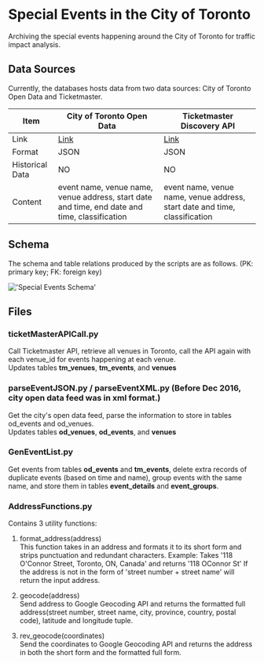 # Special Events in the City of Toronto
Archiving the special events happening around the City of Toronto for traffic impact analysis.
## Data Sources
Currently, the databases hosts data from two data sources: City of Toronto Open Data and Ticketmaster.  

Item|City of Toronto Open Data|Ticketmaster Discovery API| 
----|-------------------------|--------------------------|
Link|[Link](http://www1.toronto.ca/wps/portal/contentonly?vgnextoid=8b0689fe9c18b210VgnVCM1000003dd60f89RCRD&vgnextchannel=1a66e03bb8d1e310VgnVCM10000071d60f89RCRD)|[Link](http://developer.ticketmaster.com/products-and-docs/apis/discovery-api/v2/) 
Format|JSON|JSON
Historical Data|NO|NO
Content|event name, venue name, venue address, start date and time, end date and time, classification|event name,  venue name, venue address, start date and time, classification
	
## Schema
The schema and table relations produced by the scripts are as follows. (PK: primary key; FK: foreign key)


!['Special Events Schema'](img/schema.png)

## Files

### ticketMasterAPICall.py
Call Ticketmaster API, retrieve all venues in Toronto, call the API again with each venue_id for events happening at each venue.  
Updates tables **tm_venues**, **tm_events**, and **venues**  

### parseEventJSON.py / parseEventXML.py (Before Dec 2016, city open data feed was in xml format.)
Get the city's open data feed, parse the information to store in tables od_events and od_venues.  
Updates tables **od_venues**, **od_events**, and **venues**

### GenEventList.py
Get events from tables **od_events** and **tm_events**, delete extra records of duplicate events (based on time and name), group events with the same name, and store them in tables **event_details** and **event_groups**.

### AddressFunctions.py
Contains 3 utility functions:
1. format_address(address)  
	This function takes in an address and formats it to its short form and strips punctuation and redundant characters. 
	Example: Takes '118 O'Connor Street, Toronto, ON, Canada' and returns '118 OConnor St'
	If the address is not in the form of 'street number + street name' will return the input address.
	
2. geocode(address)  
	Send address to Google Geocoding API and returns the formatted full address(street number, street name, city, province, country, postal code), latitude and longitude tuple.
	
3. rev_geocode(coordinates)  
	Send the coordinates to Google Geocoding API and returns the address in both the short form and the formatted full form.
